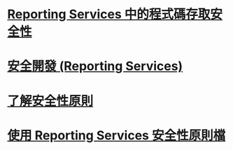# [Reporting Services 中的程式碼存取安全性](code-access-security-in-reporting-services.md)
# [安全開發 (Reporting Services)](secure-development-reporting-services.md)
# [了解安全性原則](understanding-security-policies.md)
# [使用 Reporting Services 安全性原則檔](using-reporting-services-security-policy-files.md)

